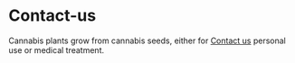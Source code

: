 # Contact-us
Cannabis plants grow from cannabis seeds, either for <a href="https://justcannabisseed.com/contact/">Contact us</a> personal use or medical treatment.
